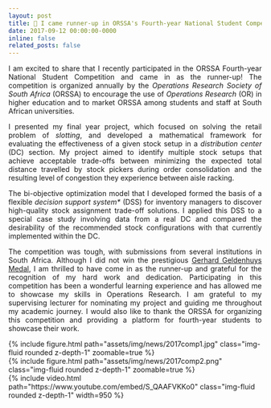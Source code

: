 ```yaml
---
layout: post
title: 🥈 I came runner-up in ORSSA's Fourth-year National Student Competition
date: 2017-09-12 00:00:00-0000
inline: false
related_posts: false
---
```


<p align="justify">
I am excited to share that I recently participated in the ORSSA Fourth-year National Student Competition and came in as the runner-up! The competition is organized annually by the <em>Operations Research Society of South Africa</em> (ORSSA) to encourage the use of <em>Operations Research</em> (OR) in higher education and to market ORSSA among students and staff at South African universities.
</p>
<p align="justify">
I presented my final year project, which focused on solving the retail problem of <em>slotting</em>, and developed a mathematical framework for evaluating the effectiveness of a given stock setup in a <em>distribution center</em> (DC) section. My project aimed to identify multiple stock setups that achieve acceptable trade-offs between minimizing the expected total distance travelled by stock pickers during order consolidation and the resulting level of congestion they experience between aisle racking.
</p>
<p align="justify">
The bi-objective optimization model that I developed formed the basis of a flexible <em>decision support system*</em> (DSS) for inventory managers to discover high-quality stock assignment trade-off solutions. I applied this DSS to a special case study involving data from a real DC and compared the desirability of the recommended stock configurations with that currently implemented within the DC.
</p>
<p align="justify">
The competition was tough, with submissions from several institutions in South Africa. Although I did not win the prestigious <a href='https://www.orssa.org.za/honscomp'>Gerhard Geldenhuys Medal</a>, I am thrilled to have come in as the runner-up and grateful for the recognition of my hard work and dedication. Participating in this competition has been a wonderful learning experience and has allowed me to showcase my skills in Operations Research. I am grateful to my supervising lecturer for nominating my project and guiding me throughout my academic journey. I would also like to thank the ORSSA for organizing this competition and providing a platform for fourth-year students to showcase their work.
</p>
<div class="row mt-3">
    <div class="col-sm mt-3 mt-md-0">
        {% include figure.html path="assets/img/news/2017comp1.jpg" class="img-fluid rounded z-depth-1" zoomable=true %}
    </div>
    <div class="col-sm mt-3 mt-md-0">
        {% include figure.html path="assets/img/news/2017comp2.png" class="img-fluid rounded z-depth-1" zoomable=true %}
    </div>
</div>
{% include video.html path="https://www.youtube.com/embed/S_QAAFVKKo0" class="img-fluid rounded z-depth-1" width=950 %}
